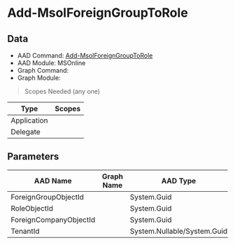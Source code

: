 # Add-MsolForeignGroupToRole

## Data

+ AAD Command: [Add-MsolForeignGroupToRole](https://docs.microsoft.com/en-us/powershell/module/MSOnline/Add-MsolForeignGroupToRole)
+ AAD Module: MSOnline
+ Graph Command: 
+ Graph Module: 

> Scopes Needed (any one)

|Type|Scopes|
|---|---|
|Application||
|Delegate||

## Parameters

|AAD Name|Graph Name|AAD Type|Graph Type|Infos|
|---|---|---|---|---|
|ForeignGroupObjectId||System.Guid|||
|RoleObjectId||System.Guid|||
|ForeignCompanyObjectId||System.Guid|||
|TenantId||System.Nullable/System.Guid|||

